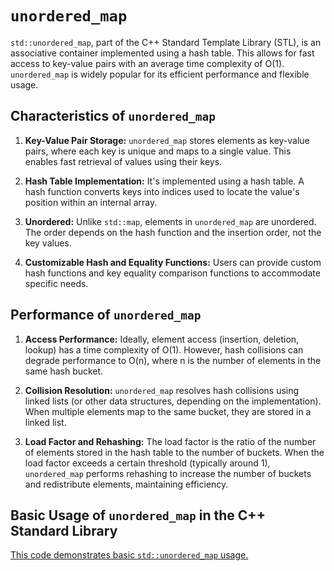 # `unordered_map`

`std::unordered_map`, part of the C++ Standard Template Library (STL), is an associative container implemented using a hash table.  This allows for fast access to key-value pairs with an average time complexity of O(1).  `unordered_map` is widely popular for its efficient performance and flexible usage.

## Characteristics of `unordered_map`

1. **Key-Value Pair Storage:** `unordered_map` stores elements as key-value pairs, where each key is unique and maps to a single value. This enables fast retrieval of values using their keys.

2. **Hash Table Implementation:**  It's implemented using a hash table.  A hash function converts keys into indices used to locate the value's position within an internal array.

3. **Unordered:** Unlike `std::map`, elements in `unordered_map` are unordered.  The order depends on the hash function and the insertion order, not the key values.

4. **Customizable Hash and Equality Functions:** Users can provide custom hash functions and key equality comparison functions to accommodate specific needs.


## Performance of `unordered_map`

1. **Access Performance:** Ideally, element access (insertion, deletion, lookup) has a time complexity of O(1). However, hash collisions can degrade performance to O(n), where n is the number of elements in the same hash bucket.

2. **Collision Resolution:** `unordered_map` resolves hash collisions using linked lists (or other data structures, depending on the implementation). When multiple elements map to the same bucket, they are stored in a linked list.

3. **Load Factor and Rehashing:** The load factor is the ratio of the number of elements stored in the hash table to the number of buckets. When the load factor exceeds a certain threshold (typically around 1), `unordered_map` performs rehashing to increase the number of buckets and redistribute elements, maintaining efficiency.


## Basic Usage of `unordered_map` in the C++ Standard Library

[This code demonstrates basic `std::unordered_map` usage.](usage.cpp)


